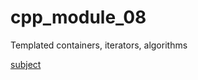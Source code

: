 # cpp_module_08
Templated containers, iterators, algorithms

[subject](https://cdn.intra.42.fr/pdf/pdf/81755/en.subject.pdf)
